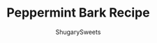---
layout: ../../layouts/MarkdownPostLayout.astro
title: Peppermint Bark Recipe
author: ShugarySweets
pubDate: 2019-12-07
description: "The BEST Peppermint Bark recipe is made with good quality chocolate, and dipped to perfection. You&#x27;ll love this Christmas treat for yourself or to give as a gift!"
image_url: https://www.shugarysweets.com/wp-content/uploads/2019/05/peppermint-bark-5.jpg
tags: ["Candy","American"]
calories: 137
protein: 1
carbohydrates: 16
fats: 7
fiber: 1
ingredients: ["10 oz Ghirardelli white chocolate melting wafers","6 peppermint candy canes, crushed","5 oz Ghirardelli dark chocolate melting wafers"]
serves: 24
time: "15 minutes"
prepTime: "15 minutes"
instructions: ["In a microwave safe glass bowl, melt white chocolate wafers for 90 seconds, stirring every 30 seconds until smooth.","Fold in crushed peppermint candy canes.","Using a 1 Tbsp metal scoop, drop scoops of bark into a 24 cavity silicone brownie pan. Allow to set, about 15 minutes.","Melt the dark chocolate in a glass bowl for about 60 seconds, stirring every 30 seconds until smooth.","Once the white chocolate peppermint candy has hardened, remove from silicone pan (they just pop right out).","Dip one corner of each candy in the melted chocolate and place on a piece of parchment paper to set. ","Store in airtight container for up to two weeks."]
nutrition: ["137 calories","16 grams carbohydrates","2 milligrams cholesterol","7 grams fat","1 grams fiber","1 grams protein","4 grams saturated fat","18 grams sodium","12 grams sugar","0 grams trans fat","3 grams unsaturated fat"]
---